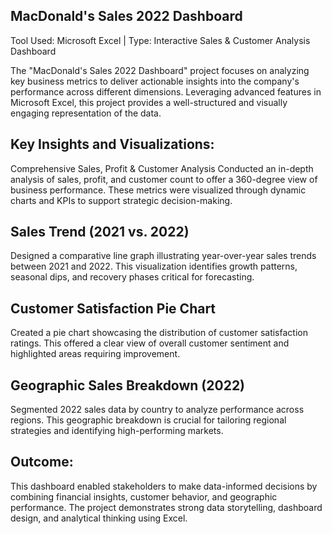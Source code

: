 ## MacDonald's Sales 2022 Dashboard
Tool Used: Microsoft Excel | Type: Interactive Sales & Customer Analysis Dashboard

The "MacDonald's Sales 2022 Dashboard" project focuses on analyzing key business metrics to deliver actionable insights into the company's performance across different dimensions. Leveraging advanced features in Microsoft Excel, this project provides a well-structured and visually engaging representation of the data.

## Key Insights and Visualizations:
Comprehensive Sales, Profit & Customer Analysis
Conducted an in-depth analysis of sales, profit, and customer count to offer a 360-degree view of business performance. These metrics were visualized through dynamic charts and KPIs to support strategic decision-making.

## Sales Trend (2021 vs. 2022)
Designed a comparative line graph illustrating year-over-year sales trends between 2021 and 2022. This visualization identifies growth patterns, seasonal dips, and recovery phases critical for forecasting.

## Customer Satisfaction Pie Chart
Created a pie chart showcasing the distribution of customer satisfaction ratings. This offered a clear view of overall customer sentiment and highlighted areas requiring improvement.

## Geographic Sales Breakdown (2022)
Segmented 2022 sales data by country to analyze performance across regions. This geographic breakdown is crucial for tailoring regional strategies and identifying high-performing markets.

## Outcome:
This dashboard enabled stakeholders to make data-informed decisions by combining financial insights, customer behavior, and geographic performance. The project demonstrates strong data storytelling, dashboard design, and analytical thinking using Excel.

